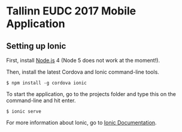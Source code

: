# Tallinn EUDC 2017 Mobile Application

## Setting up Ionic

First, install [Node.js] 4 (Node 5 does not work at the moment!). 

Then, install the latest Cordova and Ionic command-line tools.
```
$ npm install -g cordova ionic
```

To start the application, go to the projects folder and type this on the command-line and hit enter.
```
$ ionic serve
```

For more information about Ionic, go to [Ionic Documentation].

[Node.js]: <http://nodejs.org>
[Ionic Documentation]: <http://ionicframework.com/docs/>
